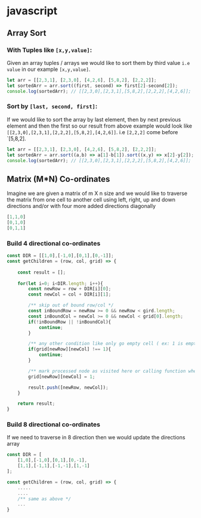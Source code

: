 # javascript 

## Array Sort 
### With Tuples like `[x,y,value]`:
Given an array tuples / arrays we would like to sort them by third value `i.e value` in our example `[x,y,value]`. 
```js
let arr = [[2,3,1], [2,3,0], [4,2,6], [5,8,2], [2,2,2]];
let sortedArr = arr.sort((first, second) => first[2]-second[2]);
console.log(sortedArr); // [[2,3,0],[2,3,1],[5,8,2],[2,2,2],[4,2,6]];
```

### Sort by `[last, second, first]`:
If we would like to sort the array by last element, then by next previous element and then the first so our result from above example would look like `[[2,3,0],[2,3,1],[2,2,2],[5,8,2],[4,2,6]]`. i.e `[2,2,2]` come before `[5,8,2].
```js
let arr = [[2,3,1], [2,3,0], [4,2,6], [5,8,2], [2,2,2]];
let sortedArr = arr.sort((a,b) => a[1]-b[1]).sort((x,y) => x[2]-y[2]);
console.log(sortedArr); // [[2,3,0],[2,3,1],[2,2,2],[5,8,2],[4,2,6]];
```

## Matrix (M*N) Co-ordinates 
Imagine we are given a matrix of m X n size and we would like to traverse the matrix from one cell to another cell using left, right, up and down directions and/or with four more added directions diagonally 
```js
[1,1,0]
[0,1,0]
[0,1,1]
```
### Build 4 directional co-ordinates 
```js
const DIR = [[1,0],[-1,0],[0,1],[0,-1]];
const getChildren = (row, col, grid) => {
    
    const result = [];
    
    for(let i=0; i<DIR.length; i++){
        const newRow = row + DIR[i][0];
        const newCol = col + DIR[i][1];

        /** skip out of bound row/col */
        const inBoundRow = newRow >= 0 && newRow < gird.length;
        const inBoundCol = newCol >= 0 && newCol < grid[0].length;
        if(!inBoundRow || !inBoundCol){
            continue;
        }

        /** any other condition like only go empty cell ( ex: 1 is empty ) etc */
        if(grid[newRow][newCol] !== 1){
            continue;
        }

        /** mark processed node as visited here or calling function where getChildren is called*/
        grid[newRow][newCol] = 1;

        result.push([newRow, newCol]);
    }

    return result;
}
```

### Build 8 directional co-ordinates
If we need to traverse in 8 direction then we would update the directions array
```js
const DIR = [
    [1,0],[-1,0],[0,1],[0,-1],
    [1,1],[-1,1],[-1,-1],[1,-1]    
];

const getChildren = (row, col, grid) => {
    .....
    ....
    /** same as above */
    ...
}
```